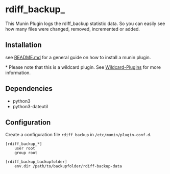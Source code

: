 # rdiff_backup_
This Munin Plugin logs the rdiff_backup statistic data.
So you can easily see how many files were changed, removed, incremented or added.

## Installation
see [README.md](../README.md) for a general guide on how to install a munin plugin.

\* Please note that this is a wildcard plugin. See [Wildcard-Plugins](http://guide.munin-monitoring.org/en/latest/tutorial/wildcard-plugins.html) for more information.


## Dependencies
* python3
* python3-dateutil

## Configuration
Create a configuration file `rdiff_backup` in `/etc/munin/plugin-conf.d`. 
```config
[rdiff_backup_*]
    user root
    group root

[rdiff_backup_backupfolder]
    env.dir /path/to/backupfolder/rdiff-backup-data
```
